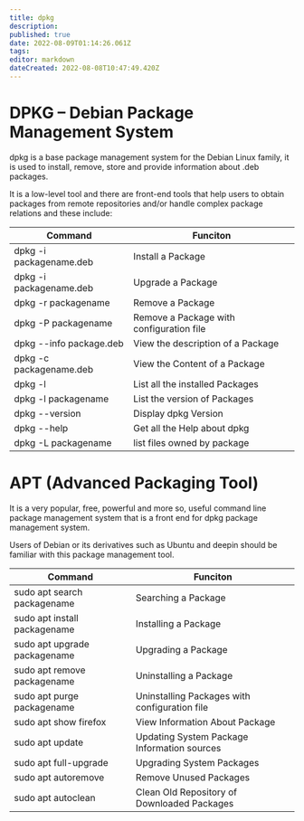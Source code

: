 ```yaml
---
title: dpkg
description: 
published: true
date: 2022-08-09T01:14:26.061Z
tags: 
editor: markdown
dateCreated: 2022-08-08T10:47:49.420Z
---
```


# DPKG – Debian Package Management System

dpkg is a base package management system for the Debian Linux family, it is used to install, remove, store and provide information about .deb packages.

It is a low-level tool and there are front-end tools that help users to obtain packages from remote repositories and/or handle complex package relations and these include:

| Command | Funciton |
| - | - |
dpkg -i packagename.deb	| Install a Package
dpkg -i packagename.deb	| Upgrade a Package
dpkg -r packagename	| Remove a Package
dpkg -P packagename	| Remove a Package with configuration file
dpkg --info package.deb	| View the description of a Package
dpkg -c packagename.deb	| View the Content of a Package
dpkg -l 			| List all the installed Packages
dpkg -l packagename	| List the version of Packages
dpkg --version | Display dpkg Version
dpkg --help	| Get all the Help about dpkg
dpkg -L packagename | list files owned by package

# APT (Advanced Packaging Tool)

It is a very popular, free, powerful and more so, useful command line package management system that is a front end for dpkg package management system.

Users of Debian or its derivatives such as Ubuntu and deepin should be familiar with this package management tool.

| Command | Funciton |
| - | - |
| sudo apt search packagename | Searching a Package |
| sudo apt install packagename | Installing a Package |
| sudo apt upgrade packagename |	Upgrading a Package |
| sudo apt remove packagename| Uninstalling a Package |
| sudo apt purge packagename | Uninstalling Packages with configuration file |
| sudo apt show firefox | View Information About Package |
| sudo apt update	| Updating System Package Information sources |
| sudo apt full-upgrade	| Upgrading System Packages |
| sudo apt autoremove | Remove Unused Packages |
| sudo apt autoclean |  Clean Old Repository of Downloaded Packages |


